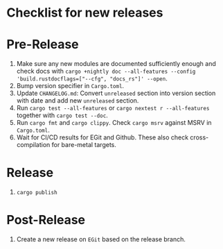 Checklist for new releases
=======

# Pre-Release

1. Make sure any new modules are documented sufficiently enough and check docs with
   `cargo +nightly doc --all-features --config 'build.rustdocflags=["--cfg", "docs_rs"]' --open`.
2. Bump version specifier in `Cargo.toml`.
3. Update `CHANGELOG.md`: Convert `unreleased` section into version section with date and add new
   `unreleased` section.
4. Run `cargo test --all-features` or `cargo nextest r --all-features` together with
   `cargo test --doc`.
5. Run `cargo fmt` and `cargo clippy`. Check `cargo msrv` against MSRV in `Cargo.toml`.
6. Wait for CI/CD results for EGit and Github. These also check cross-compilation for bare-metal
   targets.

# Release

1. `cargo publish`

# Post-Release

1. Create a new release on `EGit` based on the release branch.
